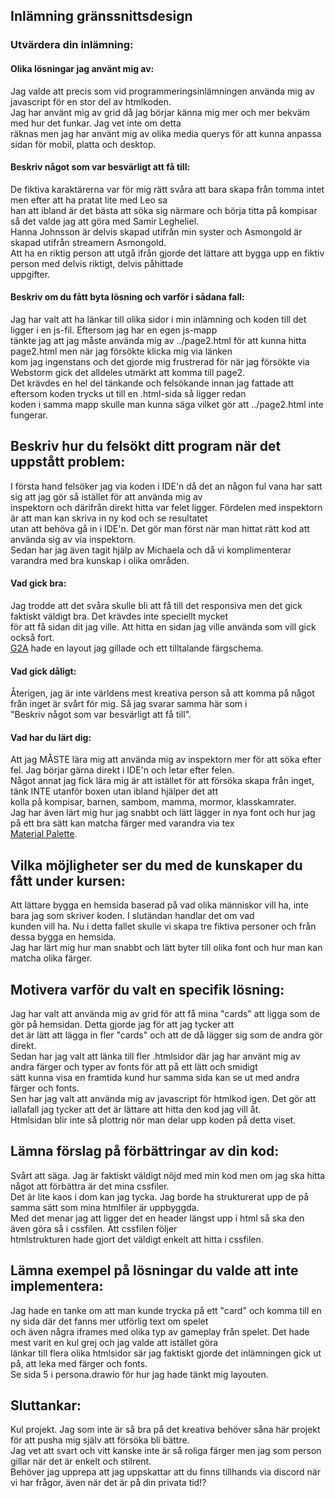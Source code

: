 ## Inlämning gränssnittsdesign  

### Utvärdera din inlämning:
  
#### Olika lösningar jag använt mig av:  
  
Jag valde att precis som vid programmeringsinlämningen använda mig av javascript för en stor del av htmlkoden.  
Jag har använt mig av grid då jag börjar känna mig mer och mer bekväm med hur det funkar. Jag vet inte om detta  
räknas men jag har använt mig av olika media querys för att kunna anpassa sidan för mobil, platta och desktop.  
  
#### Beskriv något som var besvärligt att få till:  
  
De fiktiva karaktärerna var för mig rätt svåra att bara skapa från tomma intet men efter att ha pratat lite med Leo sa  
han att ibland är det bästa att söka sig närmare och börja titta på kompisar så det valde jag att göra med Samir Legheliel.  
Hanna Johnsson är delvis skapad utifrån min syster och Asmongold är skapad utifrån streamern Asmongold.  
Att ha en riktig person att utgå ifrån gjorde det lättare att bygga upp en fiktiv person med delvis riktigt, delvis påhittade  
uppgifter.  
  
#### Beskriv om du fått byta lösning och varför i sådana fall:  
  
Jag har valt att ha länkar till olika sidor i min inlämning och koden till det ligger i en js-fil. Eftersom jag har en egen js-mapp  
tänkte jag att jag måste använda mig av ../page2.html för att kunna hitta page2.html men när jag försökte klicka mig via länken  
kom jag ingenstans och det gjorde mig frustrerad för när jag försökte via Webstorm gick det alldeles utmärkt att komma till page2.  
Det krävdes en hel del tänkande och felsökande innan jag fattade att eftersom koden trycks ut till en .html-sida så ligger redan  
koden i samma mapp skulle man kunna säga vilket gör att ../page2.html inte fungerar.  
  
## Beskriv hur du felsökt ditt program när det uppstått problem:  
  
I första hand felsöker jag via koden i IDE'n då det an någon ful vana har satt sig att jag gör så istället för att använda mig av  
inspektorn och därifrån direkt hitta var felet ligger. Fördelen med inspektorn är att man kan skriva in ny kod och se resultatet  
utan att behöva gå in i IDE'n. Det gör man först när man hittat rätt kod att använda sig av via inspektorn.  
Sedan har jag även tagit hjälp av Michaela och då vi komplimenterar varandra med bra kunskap i olika områden.  
  
#### Vad gick bra:  
  
Jag trodde att det svåra skulle bli att få till det responsiva men det gick faktiskt väldigt bra. Det krävdes inte speciellt mycket  
för att få sidan dit jag ville. Att hitta en sidan jag ville använda som vill gick också fort.  
[G2A](https://www.g2a.com/ "G2A") hade en layout jag gillade och ett tilltalande färgschema.
  
#### Vad gick dåligt:  
  
Återigen, jag är inte världens mest kreativa person så att komma på något från inget är svårt för mig. Så jag svarar samma här som i  
"Beskriv något som var besvärligt att få till".
  
#### Vad har du lärt dig:  
  
Att jag MÅSTE lära mig att använda mig av inspektorn mer för att söka efter fel. Jag börjar gärna direkt i IDE'n och letar efter felen.  
Något annat jag fick lära mig är att istället för att försöka skapa från inget, tänk INTE utanför boxen utan ibland hjälper det att  
kolla på kompisar, barnen, sambom, mamma, mormor, klasskamrater.  
Jag har även lärt mig hur jag snabbt och lätt lägger in nya font och hur jag på ett bra sätt kan matcha färger med varandra via tex  
[Material Palette](https://www.materialpalette.com/ "Material Palette").
  
## Vilka möjligheter ser du med de kunskaper du fått under kursen:  
  
Att lättare bygga en hemsida baserad på vad olika människor vill ha, inte bara jag som skriver koden. I slutändan handlar det om vad  
kunden vill ha. Nu i detta fallet skulle vi skapa tre fiktiva personer och från dessa bygga en hemsida.  
Jag har lärt mig hur man snabbt och lätt byter till olika font och hur man kan matcha olika färger.  
  
## Motivera varför du valt en specifik lösning:  
  
Jag har valt att använda mig av grid för att få mina "cards" att ligga som de gör på hemsidan. Detta gjorde jag för att jag tycker att  
det är lätt att lägga in fler "cards" och att de då lägger sig som de andra gör direkt.  
Sedan har jag valt att länka till fler .htmlsidor där jag har använt mig av andra färger och typer av fonts för att på ett lätt och smidigt  
sätt kunna visa en framtida kund hur samma sida kan se ut med andra färger och fonts.  
Sen har jag valt att använda mig av javascript för htmlkod igen. Det gör att iallafall jag tycker att det är lättare att hitta den kod jag vill åt.  
Htmlsidan blir inte så plottrig nör man delar upp koden på detta viset.  
  
## Lämna förslag på förbättringar av din kod:  
  
Svårt att säga. Jag är faktiskt väldigt nöjd med min kod men om jag ska hitta något att förbättra är det mina cssfiler.  
Det är lite kaos i dom kan jag tycka. Jag borde ha strukturerat upp de på samma sätt som mina htmlfiler är uppbyggda.  
Med det menar jag att ligger det en header längst upp i html så ska den även göra så i cssfilen. Att cssfilen följer  
htmlstrukturen hade gjort det väldigt enkelt att hitta i cssfilen.  
  
## Lämna exempel på lösningar du valde att inte implementera:  
  
Jag hade en tanke om att man kunde trycka på ett "card" och komma till en ny sida där det fanns mer utförlig text om spelet  
och även några iframes med olika typ av gameplay från spelet. Det hade mest varit en kul grej och jag valde att istället göra  
länkar till flera olika htmlsidor sär jag faktiskt gjorde det inlämningen gick ut på, att leka med färger och fonts.  
Se sida 5 i persona.drawio för hur jag hade tänkt mig layouten.
  
## Sluttankar:  
  
Kul projekt. Jag som inte är så bra på det kreativa behöver såna här projekt för att pusha mig själv att försöka bli bättre.  
Jag vet att svart och vitt kanske inte är så roliga färger men jag som person gillar när det är enkelt och stilrent.  
Behöver jag upprepa att jag uppskattar att du finns tillhands via discord när vi har frågor, även när det är på din privata tid!?